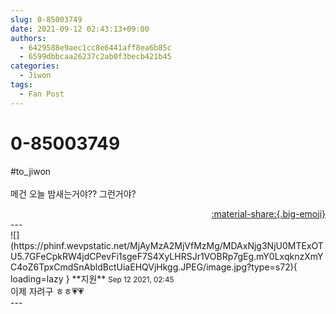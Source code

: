 ```yaml
---
slug: 0-85003749
date: 2021-09-12 02:43:13+09:00
authors:
  - 6429588e9aec1cc8e6441aff8ea6b85c
  - 6599dbbcaa26237c2ab0f3becb421b45
categories:
  - Jiwon
tags:
  - Fan Post
---
```


# 0-85003749

<div class="post-container" markdown="1">
<div class="content-container md-sidebar__scrollwrap" markdown="1">

\#to_jiwon<br><br>메건 오늘 밤새는거야?? 그런거야?

</div>
</div>

<div style="text-align: right;" markdown="1">
<a href="https://weverse.io/fromis9/fanpost/0-85003749" style="text-align: right;">:material-share:{.big-emoji}</a>
</div>
---

<div class="comments-container md-sidebar__scrollwrap" markdown="1">
<div class="comment" markdown="1">
<div class='id-container' markdown="1">
![](https://phinf.wevpstatic.net/MjAyMzA2MjVfMzMg/MDAxNjg3NjU0MTExOTU5.7GFeCpkRW4jdCPevFi1sgeF7S4XyLHRSJr1VOBRp7gEg.mY0LxqknzXmYC4oZ6TpxCmdSnAbldBctUiaEHQVjHkgg.JPEG/image.jpg?type=s72){ loading=lazy }
**<span class="artist">지원</span>** <small>Sep 12 2021, 02:45</small><br>
</div>
<div class='comment-body' markdown="1">
이제 자려구 ㅎㅎ💗💗
</div>
</div>
</div>
---
